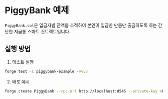 # PiggyBank 예제

`PiggyBank.sol`은 입금자별 잔액을 추적하여 본인이 입금한 만큼만 출금하도록 하는 간단한 저금통 스마트 컨트랙트입니다.

## 실행 방법
1. 테스트 실행
```bash
forge test -C piggybank-example -vvvv
```

2. 배포 예시
```bash
forge create PiggyBank --rpc-url http://localhost:8545 --private-key <PRIVATE_KEY>
``` 